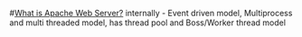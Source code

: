 
#[What is Apache Web Server?](https://www.youtube.com/watch?v=glU-qJb1mD8)
internally - Event driven model, Multiprocess and multi threaded model, has thread pool and Boss/Worker thread model



















